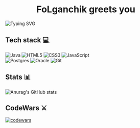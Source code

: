 <h1 align="center"> FoLganchik greets you </h1>

![Typing SVG](https://readme-typing-svg.herokuapp.com?color=983adf&lines=Hello+World,+manera+krutit+world+!!!)

## Tech stack 💻
![Java](https://img.shields.io/badge/java-%23ED8B00.svg?style=for-the-badge&logo=openjdk&logoColor=black) 
![HTML5](https://img.shields.io/badge/html5-%23E34F26.svg?style=for-the-badge&logo=html5&logoColor=white)
![CSS3](https://img.shields.io/badge/css3-%231572B6.svg?style=for-the-badge&logo=css3&logoColor=purple)
![JavaScript](https://img.shields.io/badge/javascript-%23323330.svg?style=for-the-badge&logo=javascript&logoColor=%23F7DF1E)<br>
![Postgres](https://img.shields.io/badge/postgres-%23316192.svg?style=for-the-badge&logo=postgresql&logoColor=white)
![Oracle](https://img.shields.io/badge/Oracle-F80000?style=for-the-badge&logo=oracle&logoColor=white)
![Git](https://img.shields.io/badge/git-%23F05033.svg?style=for-the-badge&logo=git&logoColor=white)

## Stats 📊
![Anurag's GitHub stats](https://github-readme-stats.vercel.app/api?username=FoLganchik&amp;theme=midnight-purple)


## CodeWars ⚔️
[![codewars](https://www.codewars.com/users/FoLganchik/badges/large)](https://www.codewars.com/users/FoLganchik)
